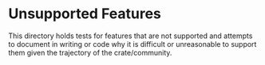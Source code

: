 # Unsupported Features

This directory holds tests for features that are not supported and attempts to document in writing or code why it is difficult or unreasonable to support them given the trajectory of the crate/community.
